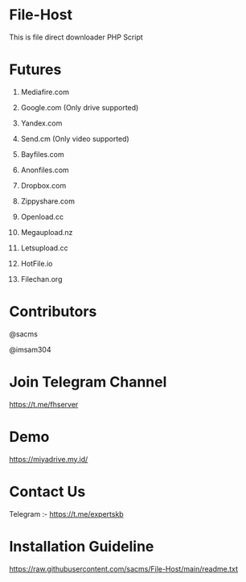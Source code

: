 # File-Host

This is file direct downloader PHP Script

# Futures

1. Mediafire.com

2. Google.com (Only drive supported)

3. Yandex.com

4. Send.cm (Only video supported)

5. Bayfiles.com

6. Anonfiles.com
 
7. Dropbox.com

8. Zippyshare.com

9. Openload.cc

10. Megaupload.nz

11. Letsupload.cc

12. HotFile.io

13. Filechan.org

# Contributors

@sacms

@imsam304

# Join Telegram Channel

https://t.me/fhserver

# Demo

https://miyadrive.my.id/

# Contact Us

Telegram :- https://t.me/expertskb

# Installation Guideline

https://raw.githubusercontent.com/sacms/File-Host/main/readme.txt
